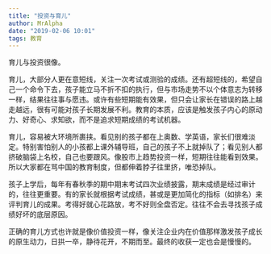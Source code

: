 ```yaml
---
title: "投资与育儿"
author: MrAlpha
date: "2019-02-06 10:01"
tags: 教育
---
```


育儿与投资很像。

育儿，大部分人更在意短线，关注一次考试或测验的成绩。还有超短线的，希望自己一个命令下去，孩子能立马不折不扣的执行，但与市场走势不以个体意志为转移一样，结果往往事与愿违。或许有些短期能有效果，但只会让家长在错误的路上越走越远，很有可能对孩子长期发展不利。教育的本质，应该是触发孩子内心的原动力、好奇心、求知欲，而不是追求短期成绩的考试机器。

育儿，容易被大环境所裹挟。看见别的孩子都在上奥数、学英语，家长们很难淡定。特别害怕别人的小孩都上课外辅导班，自己的孩子不上就掉队了；看见别人都挤破脑袋上名校，自己也要跟风。像股市上趋势投资一样，短期往往能看到效果。所以大家都在骂中国的教育制度，但都伸着脖子往里挤，唯恐掉队。

孩子上学后，每年有春秋季的期中期末考试四次业绩披露，期末成绩是经过审计的，往往更重要。有的家长就根据考试成绩，甚或是更加简化的指标（如排名）来评判育儿的成果。考得好就心花路放，考不好则全盘否定。往往不会去寻找孩子成绩好坏的底层原因。

正确的育儿方式也许就是像价值投资一样，像关注企业内在价值那样激发孩子成长的原生动力，日拱一卒，静待花开，不期而至。最终的收获一定也会是慢慢的。
